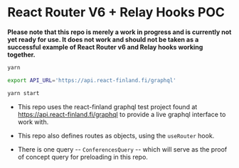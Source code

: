 # React Router V6 + Relay Hooks POC

**Please note that this repo is merely a work in progress and is currently not yet ready for use. It does not work and should not be taken as a successful example of React Router v6 and Relay hooks working together.**

```bash
yarn

export API_URL='https://api.react-finland.fi/graphql'

yarn start

```

- This repo uses the react-finland graphql test project found at https://api.react-finland.fi/graphql to provide a live graphql interface to work with.

- This repo also defines routes as objects, using the `useRouter` hook.

- There is one query -- `ConferencesQuery` -- which will serve as the proof of concept query for preloading in this repo.
